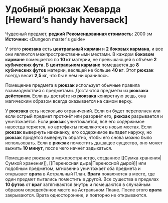 # Удобный рюкзак Хеварда [Heward’s handy haversack]

Чудесный предмет, **редкий**
**Рекомендованная стоимость:** 2000 зм
**Источник:** «Dungeon master's guide»

У этого **рюкзака** есть **центральный карман** и **2 боковых кармана**, и все они являются межпространственными местами. В каждом **боковом кармане** помещается по **10 кг** материи, не превышающей в объёме **2 кубических фута**. В **центральном кармане** помещается до **8 кубических футов** материи, весящей не больше **40 кг**. Этот **рюкзак** всегда весит **2,5 кг**, что бы в нём ни хранилось.

Помещение предмета в **рюкзак** использует обычные правила взаимодействия с предметами. Достаются предметы из **рюкзака действием**. Если вы достаёте из **рюкзака** конкретную вещь, она магическим образом всегда оказывается на самом верху.

У **рюкзака** есть несколько ограничений. Если он будет переполнен или если острый предмет проткнёт или разорвёт его, **рюкзак** разрывается и уничтожается. Если **рюкзак** уничтожается, всё его содержимое навсегда теряется, но артефакты появляются в новых местах. Если **рюкзак** вывернуть наизнанку, его содержимое выпадет наружу, но **рюкзак** придётся вывернуть обратно, чтобы его снова можно было использовать. Если в **рюкзак** поместить дышащее существо, оно может выжить **10 минут**, после чего начнёт задыхаться.

Помещение рюкзака в межпространство, созданное [[Сумка хранения|Сумкой хранения]], [[Переносная дыра|Переносной дырой]] или подобным предметом, мгновенно уничтожает оба предмета и открывает **врата** в Астральный План. **Врата** появляются в месте, где один предмет пытались поместить в другой. Все существа в пределах **10 футов** от **врат** затягиваются внутрь и помещаются в случайным образом определённое место на Астральном Плане. После этого **врата** закрываются. Врата односторонние, и повторно не открываются.